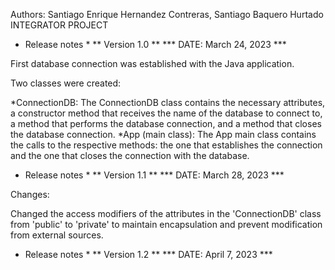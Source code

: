 Authors: Santiago Enrique Hernandez Contreras, Santiago Baquero Hurtado
INTEGRATOR PROJECT

* Release notes *
** Version 1.0 **
*** DATE: March 24, 2023 ***

First database connection was established with the Java application.

Two classes were created:

*ConnectionDB: The ConnectionDB class contains the necessary attributes, a constructor method that receives the name of the database to connect to, a method that performs the database connection, and a method that closes the database connection.
*App (main class): The App main class contains the calls to the respective methods: the one that establishes the connection and the one that closes the connection with the database.

* Release notes *
** Version 1.1 **
*** DATE: March 28, 2023 ***

Changes:

Changed the access modifiers of the attributes in the 'ConnectionDB' class from 'public' to 'private' to maintain encapsulation and prevent modification from external sources.

* Release notes *
** Version 1.2 **
*** DATE: April 7, 2023 ***